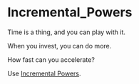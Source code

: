 
# Incremental_Powers

Time is a thing, and you can play with it.

When you invest, you can do more.

How fast can you accelerate?

Use [Incremental Powers](https://jesscxc.itch.io/incremental-powers).
